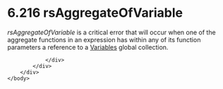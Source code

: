 <html dir="LTR" xmlns:mshelp="http://msdn.microsoft.com/mshelp" xmlns:ddue="http://ddue.schemas.microsoft.com/authoring/2003/5" xmlns:xlink="http://www.w3.org/1999/xlink" xmlns:tool="http://www.microsoft.com/tooltip">
    <head>
        <meta http-equiv="Content-Type" content="text/html; CHARSET=utf-8"></meta>
        <meta name="save" content="history"></meta>
        <title>6.216 rsAggregateOfVariable</title>
        <xml>
            <mshelp:toctitle title="6.216 rsAggregateOfVariable"></mshelp:toctitle>
            <mshelp:rltitle title="[MS-RDL]: rsAggregateOfVariable"></mshelp:rltitle>
            <mshelp:keyword index="A" term="9f0585ec-67c1-49e3-880d-9eb3a02a1fb1"></mshelp:keyword>
            <mshelp:attr name="DCSext.ContentType" value="open specification"></mshelp:attr>
            <mshelp:attr name="AssetID" value="9f0585ec-67c1-49e3-880d-9eb3a02a1fb1"></mshelp:attr>
            <mshelp:attr name="TopicType" value="kbRef"></mshelp:attr>
            <mshelp:attr name="DCSext.Title" value="[MS-RDL]: rsAggregateOfVariable" />
        </xml>
    </head>
    <body>
        <div id="header">
            <h1 class="heading">6.216 rsAggregateOfVariable</h1>
        </div>
        <div id="mainSection">
            <div id="mainBody">
                <div id="allHistory" class="saveHistory"></div>
                <div id="sectionSection0" class="section" name="collapseableSection">
                    

<p><i>rsAggregateOfVariable</i> is a critical error that will
occur when one of the aggregate functions in an expression has within any of
its function parameters a reference to a <a href="c3747cca-eb76-4004-bbdf-c74940cbe7e4.md">Variables</a> global
collection.</p>


                </div>
            </div>
        </div>
    </body>
</html>